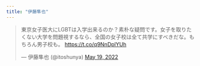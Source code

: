```yaml
---
title: "伊藤隼也"
---
```


<blockquote class="twitter-tweet"><p lang="ja" dir="ltr">東京女子医大にLGBTは入学出来るのか？素朴な疑問です。女子を取りたくない大学を問題視するなら、全国の女子校は全て共学にすべきだな。もちろん男子校も。 <a href="https://t.co/q9NnDplYUh">https://t.co/q9NnDplYUh</a></p>&mdash; 伊藤隼也 (@itoshunya) <a href="https://twitter.com/itoshunya/status/1527273563186933760?ref_src=twsrc%5Etfw">May 19, 2022</a></blockquote> <script async src="https://platform.twitter.com/widgets.js" charset="utf-8"></script> 